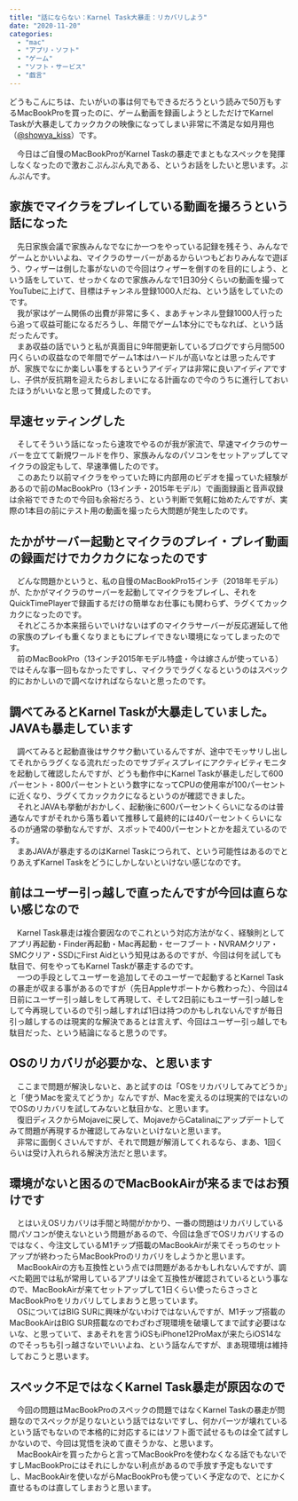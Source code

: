```yaml
---
title: "話にならない：Karnel Task大暴走：リカバリしよう"
date: "2020-11-20"
categories: 
  - "mac"
  - "アプリ・ソフト"
  - "ゲーム"
  - "ソフト・サービス"
  - "戯言"
---
```


どうもこんにちは、たいがいの事は何でもできるだろうという読みで50万もするMacBookProを買ったのに、ゲーム動画を録画しようとしただけでKarnel Taskが大暴走してカックカクの映像になってしまい非常に不満足な如月翔也（[@showya\_kiss](http://twitter.com/showya_kiss)）です。  
  
　今日はご自慢のMacBookProがKarnel Taskの暴走でまともなスペックを発揮しなくなったので激おこぷんぷん丸である、というお話をしたいと思います。ぷんぷんです。  

## 家族でマイクラをプレイしている動画を撮ろうという話になった

　先日家族会議で家族みんなでなにか一つをやっている記録を残そう、みんなでゲームとかいいよね、マイクラのサーバーがあるからいつもどおりみんなで遊ぼう、ウィザーは倒した事がないので今回はウィザーを倒すのを目的にしよう、という話をしていて、せっかくなので家族みんなで1日30分くらいの動画を撮ってYouTubeに上げて、目標はチャンネル登録1000人だね、という話をしていたのです。  
　我が家はゲーム関係の出費が非常に多く、まあチャンネル登録1000人行ったら追って収益可能になるだろうし、年間でゲーム1本分にでもなれば、という話だったんです。  
　まあ収益の話でいうと私が真面目に9年間更新しているブログですら月間500円くらいの収益なので年間でゲーム1本はハードルが高いなとは思ったんですが、家族でなにか楽しい事をするというアイディアは非常に良いアイディアですし、子供が反抗期を迎えたらおしまいになる計画なので今のうちに進行しておいたほうがいいなと思って賛成したのです。  

## 早速セッティングした

　そしてそういう話になったら速攻でやるのが我が家流で、早速マイクラのサーバーを立てて新規ワールドを作り、家族みんなのパソコンをセットアップしてマイクラの設定もして、早速準備したのです。  
　このあたり以前マイクラをやっていた時に内部用のビデオを撮っていた経験があるので前のMacBookPro（13インチ・2015年モデル）で画面録画と音声収録は余裕でできたので今回も余裕だろう、という判断で気軽に始めたんですが、実際の1本目の前にテスト用の動画を撮ったら大問題が発生したのです。  

## たかがサーバー起動とマイクラのプレイ・プレイ動画の録画だけでカクカクになったのです

　どんな問題かというと、私の自慢のMacBookPro15インチ（2018年モデル）が、たかがマイクラのサーバーを起動してマイクラをプレイし、それをQuickTimePlayerで録画するだけの簡単なお仕事にも関わらず、ラグくてカックカクになったのです。  
　それどころか本来揺らいでいけないはずのマイクラサーバーが反応遅延して他の家族のプレイも重くなりまともにプレイできない環境になってしまったのです。  
　前のMacBookPro（13インチ2015年モデル特盛・今は嫁さんが使っている）ではそんな事一回もなかったですし、マイクラでラグくなるというのはスペック的におかしいので調べなければならないと思ったのです。

## 調べてみるとKarnel Taskが大暴走していました。JAVAも暴走しています

　調べてみると起動直後はサクサク動いているんですが、途中でモッサリし出してそれからラグくなる流れだったのでサブディスプレイにアクティビティモニタを起動して確認したんですが、どうも動作中にKarnel Taskが暴走しだして600パーセント・800パーセントという数字になってCPUの使用率が100パーセントに近くなり、ラグくてカックカクになるというのが確認できました。  
　それとJAVAも挙動がおかしく、起動後に600パーセントくらいになるのは普通なんですがそれから落ち着いて推移して最終的には40パーセントくらいになるのが通常の挙動なんですが、スポットで400パーセントとかを超えているのです。  
　まあJAVAが暴走するのはKarnel Taskにつられて、という可能性はあるのでとりあえずKarnel Taskをどうにしかしないといけない感じなのです。  

## 前はユーザー引っ越しで直ったんですが今回は直らない感じなので

　Karnel Task暴走は複合要因なのでこれという対応方法がなく、経験則としてアプリ再起動・Finder再起動・Mac再起動・セーフブート・NVRAMクリア・SMCクリア・SSDにFirst Aidという知見はあるのですが、今回は何を試しても駄目で、何をやってもKarnel Taskが暴走するのです。  
　一つの手段としてユーザーを追加してそのユーザーで起動するとKarnel Taskの暴走が収まる事があるのですが（先日Appleサポートから教わった）、今回は4日前にユーザー引っ越しをして再現して、そして2日前にもユーザー引っ越しをして今再現しているので引っ越しすれば1日は持つのかもしれないんですが毎日引っ越しするのは現実的な解決であるとは言えず、今回はユーザー引っ越しでも駄目だった、という結論になると思うのです。  

## OSのリカバリが必要かな、と思います

　ここまで問題が解決しないと、あと試すのは「OSをリカバリしてみてどうか」と「使うMacを変えてどうか」なんですが、Macを変えるのは現実的ではないのでOSのリカバリを試してみないと駄目かな、と思います。  
　復旧ディスクからMojaveに戻して、MojaveからCatalinaにアップデートしてみて問題が再現するか確認してみないといけないと思います。  
　非常に面倒くさいんですが、それで問題が解消してくれるなら、まあ、1回くらいは受け入れられる解決方法だと思います。  

## 環境がないと困るのでMacBookAirが来るまではお預けです

　とはいえOSリカバリは手間と時間がかかり、一番の問題はリカバリしている間パソコンが使えないという問題があるので、今回は急ぎでOSリカバリするのではなく、今注文しているM1チップ搭載のMacBookAirが来てそっちのセットアップが終わったらMacBookProのリカバリをしようかと思います。  
　MacBookAirの方も互換性という点では問題があるかもしれないんですが、調べた範囲では私が常用しているアプリは全て互換性が確認されているという事なので、MacBookAirが来てセットアップして1日くらい使ったらさっさとMacBookProをリカバリしてしまおうと思っています。  
　OSについてはBIG SURに興味がないわけではないんですが、M1チップ搭載のMacBookAirはBIG SUR搭載なのでわざわざ現環境を破壊してまで試す必要はないな、と思っていて、まあそれを言うiOSもiPhone12ProMaxが来たらiOS14なのでそっちも引っ越さないでいいよね、という話なんですが、まあ現環境は維持しておこうと思います。  

## スペック不足ではなくKarnel Task暴走が原因なので

　今回の問題はMacBookProのスペックの問題ではなくKarnel Taskの暴走が問題なのでスペックが足りないという話ではないですし、何かパーツが壊れているという話でもないので本格的に対応するにはソフト面で試せるものは全て試すしかないので、今回は覚悟を決めて直そうかな、と思います。  
　MacBookAirを買ったからと言ってMacBookProを使わなくなる話でもないですしMacBookProにはそれにしかない利点があるので手放す予定もないですし、MacBookAirを使いながらMacBookProも使っていく予定なので、とにかく直せるものは直してしまおうと思います。
